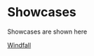 # Showcases

Showcases are shown here

[Windfall](https://radagasd.github.io/MyWebsite/Showcases/Windfall-(prototype))